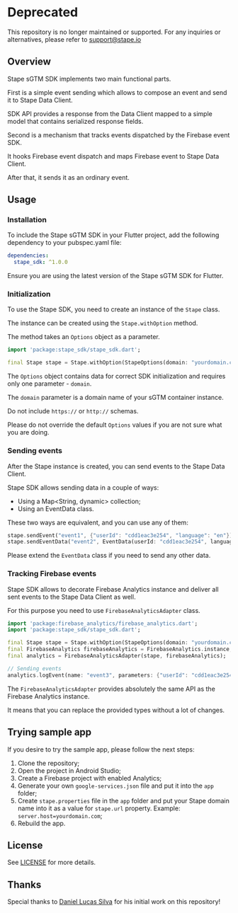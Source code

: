 # Deprecated

This repository is no longer maintained or supported. For any inquiries or alternatives, please refer to support@stape.io

## Overview

Stape sGTM SDK implements two main functional parts.

First is a simple event sending which allows to compose an event and send it to Stape Data Client.

SDK API provides a response from the Data Client mapped to a simple model that contains serialized response fields.

Second is a mechanism that tracks events dispatched by the Firebase event SDK.

It hooks Firebase event dispatch and maps Firebase event to Stape Data Client.

After that, it sends it as an ordinary event.

## Usage

### Installation

To include the Stape sGTM SDK in your Flutter project, add the following dependency to your pubspec.yaml file:
```yaml
dependencies:
  stape_sdk: ^1.0.0
```
Ensure you are using the latest version of the Stape sGTM SDK for Flutter.

### Initialization

To use the Stape SDK, you need to create an instance of the `Stape` class.

The instance can be created using the `Stape.withOption` method.

The method takes an `Options` object as a parameter.

```dart
import 'package:stape_sdk/stape_sdk.dart';

final Stape stape = Stape.withOption(StapeOptions(domain: "yourdomain.com"));
```

The `Options` object contains data for correct SDK initialization and requires only one
parameter - `domain`.

The `domain` parameter is a domain name of your sGTM container instance.

Do not include `https://` or `http://` schemas.

Please do not override the default `Options` values if you are not sure what you are doing.

### Sending events

After the Stape instance is created, you can send events to the Stape Data Client.

Stape SDK allows sending data in a couple of ways:

- Using a Map<String, dynamic> collection;
- Using an EventData class.

These two ways are equivalent, and you can use any of them:

```dart
stape.sendEvent("event1", {"userId": "cdd1eac3e254", "language": "en"});
stape.sendEventData("event2", EventData(userId: "cdd1eac3e254", language: "en"));
```

Please extend the `EventData` class if you need to send any other data.

### Tracking Firebase events

Stape SDK allows to decorate Firebase Analytics instance and deliver all sent events to the Stape Data Client as well.

For this purpose you need to use `FirebaseAnalyticsAdapter` class.

```dart
import 'package:firebase_analytics/firebase_analytics.dart';
import 'package:stape_sdk/stape_sdk.dart';

final Stape stape = Stape.withOption(StapeOptions(domain: "yourdomain.com"));
final FirebaseAnalytics firebaseAnalytics = FirebaseAnalytics.instance;
final analytics = FirebaseAnalyticsAdapter(stape, firebaseAnalytics);

// Sending events
analytics.logEvent(name: "event3", parameters: {"userId": "cdd1eac3e254", "language": "en"});
```

The `FirebaseAnalyticsAdapter` provides absolutely the same API as the Firebase Analytics instance.

It means that you can replace the provided types without a lot of changes.

## Trying sample app

If you desire to try the sample app, please follow the next steps:

1. Clone the repository;
2. Open the project in Android Studio;
3. Create a Firebase project with enabled Analytics;
4. Generate your own `google-services.json` file and put it into the `app` folder;
5. Create `stape.properties` file in the `app` folder and put your Stape domain name into it as a
   value for `stape.url` property. Example: ```server.host=yourdomain.com```;
6. Rebuild the app.

## License

See [LICENSE](LICENSE) for more details.

## Thanks

Special thanks to [Daniel Lucas Silva](https://github.com/daniel-lucas-silva) for his initial work on this repository!
